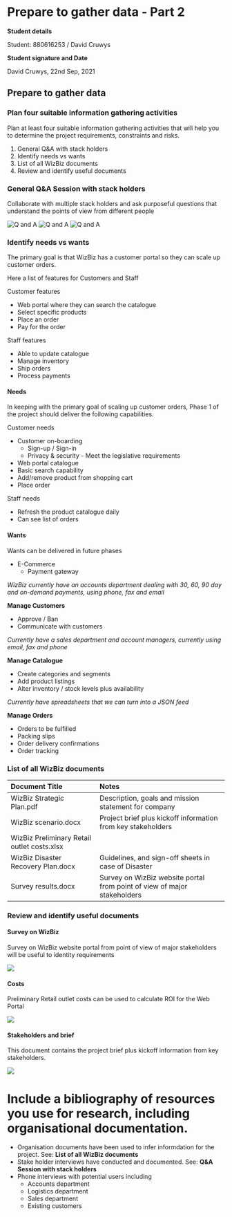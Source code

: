 # Prepare to gather data - Part 2

**Student details**

Student:  880616253 / David Cruwys

**Student signature and Date**

David Cruwys, 22nd Sep, 2021

## Prepare to gather data

### Plan four suitable information gathering activities

Plan at least four suitable information gathering activities that will help you to determine the project requirements, constraints and risks.

1. General Q&A with stack holders
2. Identify needs vs wants
3. List of all WizBiz documents
4. Review and identify useful documents

### General Q&A Session with stack holders

Collaborate with multiple stack holders and ask purposeful questions that understand the points of view from different people

![Q and A](./images_from_classroom/wkx-1.png)
![Q and A](./images_from_classroom/wkx-2.png)
![Q and A](./images_from_classroom/wkx-3.png)

### Identify needs vs wants

The primary goal is that WizBiz has a customer portal so they can scale up customer orders.

Here a list of features for Customers and Staff

Customer features

- Web portal where they can search the catalogue
- Select specific products
- Place an order
- Pay for the order

Staff features

- Able to update catalogue
- Manage inventory
- Ship orders
- Process payments

#### Needs

In keeping with the primary goal of scaling up customer orders, Phase 1 of the project should deliver the following capabilities.

Customer needs

- Customer on-boarding
  - Sign-up / Sign-in
  - Privacy & security - Meet the legislative requirements
- Web portal catalogue
- Basic search capability
- Add/remove product from shopping cart
- Place order

Staff needs

- Refresh the product catalogue daily
- Can see list of orders

#### Wants

Wants can be delivered in future phases

- E-Commerce
  - Payment gateway

*WizBiz currently have an accounts department dealing with 30, 60, 90 day and on-demand payments, using phone, fax and email*

**Manage Customers**

  - Approve / Ban
  - Communicate with customers

*Currently have a sales department and account managers, currently using email, fax and phone*

**Manage Catalogue**

- Create categories and segments
- Add product listings
- Alter inventory / stock levels plus availability

*Currently have spreadsheets that we can turn into a JSON feed*

**Manage Orders**

- Orders to be fulfilled
- Packing slips
- Order delivery confirmations
- Order tracking


### List of all WizBiz documents

|**Document Title** |**Notes**|
| :- | :- |
| WizBiz Strategic Plan.pdf | Description, goals and mission statement for company |
| WizBiz scenario.docx | Project brief plus kickoff information from key stakeholders |
| WizBiz Preliminary Retail outlet costs.xlsx |  |
| WizBiz Disaster Recovery Plan.docx | Guidelines, and sign-off sheets in case of Disaster |
| Survey results.docx | Survey on WizBiz website portal from point of view of major stakeholders |

### Review and identify useful documents

#### Survey on WizBiz

Survey on WizBiz website portal from point of view of major stakeholders will be useful to identity requirements

![](./images/survey.png)

#### Costs

Preliminary Retail outlet costs can be used to calculate ROI for the Web Portal

![](./images/costs.png)

#### Stakeholders and brief

This document contains the project brief plus kickoff information from key stakeholders.

![](./images/stackholders.png)


# Include a bibliography of resources you use for research, including organisational documentation.

* Organisation documents have been used to infer informdation for the project. See: **List of all WizBiz documents**
* Stake holder interviews have conducted and documented. See: **Q&A Session with stack holders**
* Phone interviews with potential users including
  * Accounts department
  * Logistics department
  * Sales department
  * Existing customers



